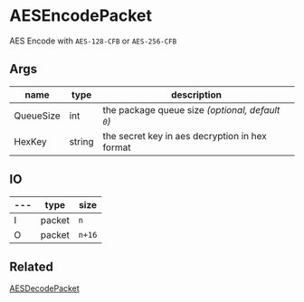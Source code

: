 # AESEncodePacket

AES Encode with `AES-128-CFB` or `AES-256-CFB`

## Args

| name      | type   | description                                      |
| --------- | ------ | ------------------------------------------------ |
| QueueSize | int    | the package queue size _(optional, default `0`)_ |
| HexKey    | string | the secret key in aes decryption in hex format   |


## IO

| --- | type   | size   |
| --- | ------ | ------ |
| I   | packet | `n`    |
| O   | packet | `n+16` |

## Related

[AESDecodePacket](AESDecodePacket.md)